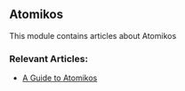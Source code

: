 ## Atomikos
This module contains articles about Atomikos

### Relevant Articles: 

- [A Guide to Atomikos](https://www.surya.com/java-atomikos)
